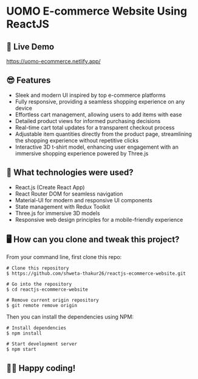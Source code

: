 # UOMO E-commerce Website Using ReactJS

## 📌 Live Demo
https://uomo-ecommerce.netlify.app/

## 😎 Features

- Sleek and modern UI inspired by top e-commerce platforms
- Fully responsive, providing a seamless shopping experience on any device
- Effortless cart management, allowing users to add items with ease
- Detailed product views for informed purchasing decisions
- Real-time cart total updates for a transparent checkout process
- Adjustable item quantities directly from the product page, streamlining the shopping experience without repetitive clicks
- Interactive 3D t-shirt model, enhancing user engagement with an immersive shopping experience powered by Three.js 

## 🚀 What technologies were used?

- React.js (Create React App)
- React Router DOM for seamless navigation
- Material-UI for modern and responsive UI components
- State management with Redux Toolkit
- Three.js for immersive 3D models
- Responsive web design principles for a mobile-friendly experience

## 🖥️ How can you clone and tweak this project?

From your command line, first clone this repo:

```
# Clone this repository
$ https://github.com/shweta-thakur26/reactjs-ecommerce-website.git

# Go into the repository
$ cd reactjs-ecommerce-website

# Remove current origin repository
$ git remote remove origin

```

Then you can install the dependencies using NPM:

```
# Install dependencies
$ npm install

# Start development server
$ npm start
```

👨‍💻 Happy coding!
---
